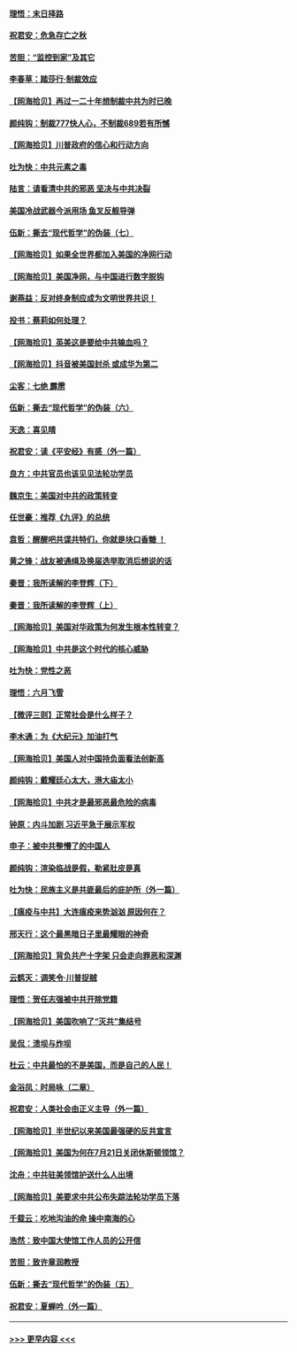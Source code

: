 #### [理悟：末日择路](../pages/nsc993/n12320812.md?t=08110551) 
#### [祝君安：危急存亡之秋](../pages/nsc993/n12320795.md?t=08110551) 
#### [苦胆：“监控到家”及其它](../pages/nsc993/n12320751.md?t=08110551) 
#### [李春草：踏莎行·制裁效应](../pages/nsc993/n12318290.md?t=08110551) 
#### [【网海拾贝】再过一二十年想制裁中共为时已晚](../pages/nsc993/n12318195.md?t=08110551) 
#### [颜纯钩：制裁777快人心，不制裁689若有所憾](../pages/nsc993/n12316912.md?t=08110551) 
#### [【网海拾贝】川普政府的信心和行动方向](../pages/nsc993/n12316673.md?t=08110551) 
#### [吐为快：中共元素之毒](../pages/nsc993/n12316547.md?t=08110551) 
#### [陆言：请看清中共的邪恶 坚决与中共决裂](../pages/nsc993/n12315784.md?t=08110551) 
#### [美国冷战武器今派用场 鱼叉反舰导弹](../pages/nsc993/n12316258.md?t=08110551) 
#### [伍新：撕去“现代哲学”的伪装（七）](../pages/nsc993/n12315846.md?t=08110551) 
#### [【网海拾贝】如果全世界都加入美国的净网行动](../pages/nsc993/n12315588.md?t=08110551) 
#### [【网海拾贝】美国净网，与中国进行数字脱钩](../pages/nsc993/n12312813.md?t=08110551) 
#### [谢燕益：反对终身制应成为文明世界共识！](../pages/nsc993/n12310465.md?t=08110551) 
#### [投书：蔡莉如何处理？](../pages/nsc993/n12310224.md?t=08110551) 
#### [【网海拾贝】英美这是要给中共输血吗？](../pages/nsc993/n12307646.md?t=08110551) 
#### [【网海拾贝】抖音被美国封杀 或成华为第二](../pages/nsc993/n12305277.md?t=08110551) 
#### [尘客：七绝 霹雳](../pages/nsc993/n12304053.md?t=08110551) 
#### [伍新：撕去“现代哲学”的伪装（六）](../pages/nsc993/n12303243.md?t=08110551) 
#### [天逸：喜见晴](../pages/nsc993/n12303226.md?t=08110551) 
#### [祝君安：读《平安经》有感（外一篇）](../pages/nsc993/n12303170.md?t=08110551) 
#### [良方：中共官员也该见见法轮功学员](../pages/nsc993/n12302985.md?t=08110551) 
#### [魏京生：美国对中共的政策转变](../pages/nsc993/n12302929.md?t=08110551) 
#### [任世豪：推荐《九评》的总统](../pages/nsc993/n12302838.md?t=08110551) 
#### [袁哲：醒醒吧共谍共特们，你就是块口香糖 ！](../pages/nsc993/n12302678.md?t=08110551) 
#### [黄之锋：战友被通缉及换届选举取消后想说的话](../pages/nsc993/n12302681.md?t=08110551) 
#### [秦晋：我所读解的李登辉（下）](../pages/nsc993/n12302171.md?t=08110551) 
#### [秦晋：我所读解的李登辉（上）](../pages/nsc993/n12301979.md?t=08110551) 
#### [【网海拾贝】美国对华政策为何发生根本性转变？](../pages/nsc993/n12302091.md?t=08110551) 
#### [【网海拾贝】中共是这个时代的核心威胁](../pages/nsc993/n12300541.md?t=08110551) 
#### [吐为快：党性之恶](../pages/nsc993/n12300263.md?t=08110551) 
#### [理悟：六月飞雪](../pages/nsc993/n12300243.md?t=08110551) 
#### [【微评三则】正常社会是什么样子？](../pages/nsc993/n12300228.md?t=08110551) 
#### [李木通：为《大纪元》加油打气](../pages/nsc993/n12280363.md?t=08110551) 
#### [【网海拾贝】美国人对中国持负面看法创新高](../pages/nsc993/n12298720.md?t=08110551) 
#### [颜纯钩：戴耀廷心太大，港大庙太小](../pages/nsc993/n12297682.md?t=08110551) 
#### [【网海拾贝】中共才是最邪恶最危险的病毒](../pages/nsc993/n12296470.md?t=08110551) 
#### [钟原：内斗加剧 习近平急于展示军权](../pages/nsc993/n12292544.md?t=08110551) 
#### [申子：被中共整懵了的中国人](../pages/nsc993/n12291389.md?t=08110551) 
#### [颜纯钩：渲染临战是假，勒紧肚皮是真](../pages/nsc993/n12290945.md?t=08110551) 
#### [吐为快：民族主义是共匪最后的庇护所（外一篇）](../pages/nsc993/n12290887.md?t=08110551) 
#### [【瘟疫与中共】大连瘟疫来势汹汹 原因何在？](../pages/nsc993/n12287474.md?t=08110551) 
#### [邢天行：这个最黑暗日子里最耀眼的神奇](../pages/nsc993/n12289882.md?t=08110551) 
#### [【网海拾贝】背负共产十字架 只会走向罪恶和深渊](../pages/nsc993/n12288290.md?t=08110551) 
#### [云鹤天：调笑令·川普捉贼](../pages/nsc993/n12285672.md?t=08110551) 
#### [理悟：贺任志强被中共开除党籍](../pages/nsc993/n12285597.md?t=08110551) 
#### [【网海拾贝】美国吹响了“灭共”集结号](../pages/nsc993/n12284522.md?t=08110551) 
#### [吴侃：溃坝与炸坝](../pages/nsc993/n12283593.md?t=08110551) 
#### [杜云：中共最怕的不是美国，而是自己的人民！](../pages/nsc993/n12282935.md?t=08110551) 
#### [金浴凤：时局咏（二章）](../pages/nsc993/n12282923.md?t=08110551) 
#### [祝君安：人类社会由正义主导（外一篇）](../pages/nsc993/n12282809.md?t=08110551) 
#### [【网海拾贝】半世纪以来美国最强硬的反共宣言](../pages/nsc993/n12282656.md?t=08110551) 
#### [【网海拾贝】美国为何在7月21日关闭休斯顿领馆？](../pages/nsc993/n12279731.md?t=08110551) 
#### [沈舟：中共驻美领馆护送什么人出境](../pages/nsc993/n12278949.md?t=08110551) 
#### [【网海拾贝】美要求中共公布失踪法轮功学员下落](../pages/nsc993/n12277656.md?t=08110551) 
#### [千载云：吃地沟油的命 操中南海的心](../pages/nsc993/n12277533.md?t=08110551) 
#### [浩然：致中国大使馆工作人员的公开信](../pages/nsc993/n12277436.md?t=08110551) 
#### [苦胆：致许章润教授](../pages/nsc993/n12274876.md?t=08110551) 
#### [伍新：撕去“现代哲学”的伪装（五）](../pages/nsc993/n12274833.md?t=08110551) 
#### [祝君安：夏蝉吟（外一篇）](../pages/nsc993/n12274794.md?t=08110551) 

----
#### [ >>> 更早内容 <<< ](../indexes/nsc993-earlier.md)

